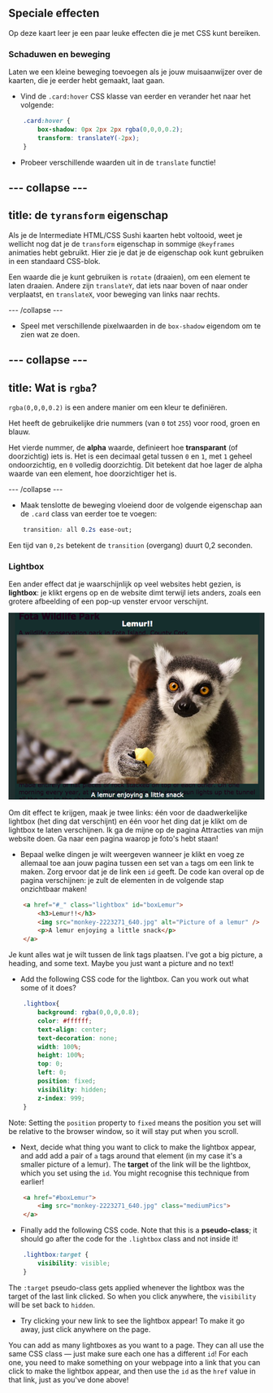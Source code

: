## Speciale effecten

Op deze kaart leer je een paar leuke effecten die je met CSS kunt bereiken.

### Schaduwen en beweging

Laten we een kleine beweging toevoegen als je jouw muisaanwijzer over de kaarten, die je eerder hebt gemaakt, laat gaan.

+ Vind de `.card:hover` CSS klasse van eerder en verander het naar het volgende:

```css
    .card:hover {
        box-shadow: 0px 2px 2px rgba(0,0,0,0.2); 
        transform: translateY(-2px);
    }
```

+ Probeer verschillende waarden uit in de `translate` functie!

## \--- collapse \---

## title: de `tyransform` eigenschap

Als je de Intermediate HTML/CSS Sushi kaarten hebt voltooid, weet je wellicht nog dat je de `transform` eigenschap in sommige `@keyframes` animaties hebt gebruikt. Hier zie je dat je de eigenschap ook kunt gebruiken in een standaard CSS-blok.

Een waarde die je kunt gebruiken is `rotate` (draaien), om een ​​element te laten draaien. Andere zijn `translateY`, dat iets naar boven of naar onder verplaatst, en `translateX`, voor beweging van links naar rechts.

\--- /collapse \---

+ Speel met verschillende pixelwaarden in de `box-shadow` eigendom om te zien wat ze doen. 

## \--- collapse \---

## title: Wat is `rgba`?

`rgba(0,0,0,0.2)` is een andere manier om een ​​kleur te definiëren.

Het heeft de gebruikelijke drie nummers (van `0` tot `255`) voor rood, groen en blauw.

Het vierde nummer, de **alpha** waarde, definieert hoe **transparant** (of doorzichtig) iets is. Het is een decimaal getal tussen `0` en `1`, met `1` geheel ondoorzichtig, en `0` volledig doorzichtig. Dit betekent dat hoe lager de alpha waarde van een element, hoe doorzichtiger het is.

\--- /collapse \---

+ Maak tenslotte de beweging vloeiend door de volgende eigenschap aan de `.card` class van eerder toe te voegen: 

```css
    transition: all 0.2s ease-out;
```

Een tijd van `0,2s` betekent de `transition` (overgang) duurt 0,2 seconden.

### Lightbox

Een ander effect dat je waarschijnlijk op veel websites hebt gezien, is **lightbox**: je klikt ergens op en de website dimt terwijl iets anders, zoals een grotere afbeelding of een pop-up venster ervoor verschijnt.

![Lightbox effect in action](images/lightboxLemur.png)

Om dit effect te krijgen, maak je twee links: één voor de daadwerkelijke lightbox (het ding dat verschijnt) en één voor het ding dat je klikt om de lightbox te laten verschijnen. Ik ga de mijne op de pagina Attracties van mijn website doen. Ga naar een pagina waarop je foto's hebt staan!

+ Bepaal welke dingen je wilt weergeven wanneer je klikt en voeg ze allemaal toe aan jouw pagina tussen een set van `a` tags om een ​​link te maken. Zorg ervoor dat je de link een `id` geeft. De code kan overal op de pagina verschijnen: je zult de elementen in de volgende stap onzichtbaar maken!

```html
    <a href="#_" class="lightbox" id="boxLemur">
        <h3>Lemur!!</h3>
        <img src="monkey-2223271_640.jpg" alt="Picture of a lemur" />
        <p>A lemur enjoying a little snack</p>
    </a>
```

Je kunt alles wat je wilt tussen de link tags plaatsen. I've got a big picture, a heading, and some text. Maybe you just want a picture and no text!

+ Add the following CSS code for the lightbox. Can you work out what some of it does?

```css
    .lightbox{
        background: rgba(0,0,0,0.8);
        color: #ffffff;
        text-align: center;
        text-decoration: none;
        width: 100%;
        height: 100%;
        top: 0;
        left: 0;
        position: fixed;
        visibility: hidden;
        z-index: 999;
    }
```

Note: Setting the `position` property to `fixed` means the position you set will be relative to the browser window, so it will stay put when you scroll.

+ Next, decide what thing you want to click to make the lightbox appear, and add add a pair of `a` tags around that element (in my case it's a smaller picture of a lemur). The **target** of the link will be the lightbox, which you set using the `id`. You might recognise this technique from earlier!

```html
    <a href="#boxLemur">
        <img src="monkey-2223271_640.jpg" class="mediumPics">
    </a>
```

+ Finally add the following CSS code. Note that this is a **pseudo-class**; it should go after the code for the `.lightbox` class and not inside it!

```css
    .lightbox:target {
        visibility: visible;
    }
```

The `:target` pseudo-class gets applied whenever the lightbox was the target of the last link clicked. So when you click anywhere, the `visibility` will be set back to `hidden`.

+ Try clicking your new link to see the lightbox appear! To make it go away, just click anywhere on the page.

You can add as many lightboxes as you want to a page. They can all use the same CSS class — just make sure each one has a different `id`! For each one, you need to make something on your webpage into a link that you can click to make the lightbox appear, and then use the `id` as the `href` value in that link, just as you've done above!